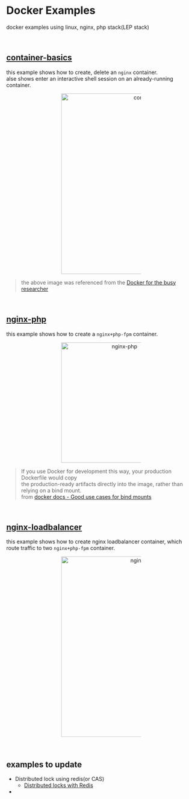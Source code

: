 # Docker Examples  
docker examples using linux, nginx, php stack(LEP stack)

<br/>

## [container-basics](./container-basics/README.md)  
this example shows how to create, delete an `nginx` container.  
alse shows enter an interactive shell session on an already-running container.  

<figure>
<div style="text-align:center">
  <img src="https://drive.google.com/uc?export=view&id=1CszpVbnR0OcZ_RyASi5IfE1dV5VCqZ7G" style="width: 480px; max-width: 50%; height: auto" title="container-basics" />
</div>
</figure>

> the above image was referenced from the [Docker for the busy researcher](http://erick.matsen.org/2018/04/19/docker.html)  

<br/>

## [nginx-php](./nginx-php/README.md)  
this example shows how to create a `nginx+php-fpm` container.  

<figure>
<div style="text-align:center">
  <img src="https://drive.google.com/uc?export=view&id=1euIbqKG5GMHILLQKzL6mxYtXmtXK8JKD" style="width: 320px; max-width: 50%; height: auto" title="nginx-php" />
</div>
</figure>

> If you use Docker for development this way, your production Dockerfile would copy  
> the production-ready artifacts directly into the image, rather than relying on a bind mount.  
> from [docker docs - Good use cases for bind mounts](https://docs.docker.com/storage/#good-use-cases-for-bind-mounts)

<br/>

## [nginx-loadbalancer](./nginx-lb/README.md)  
this example shows how to create nginx loadbalancer container, which  
route traffic to two `nginx+php-fpm` container.  

<figure>
<div style="text-align:center">
  <img src="https://drive.google.com/uc?export=view&id=1pLpvGrI_1pdgPgyy2FEvWEn0dNfNMIQT" style="width: 480px; max-width: 50%; height: auto" title="nginx-loadbalancer" />
</div>
</figure>

<br/>

## examples to update  
* Distributed lock using redis(or CAS)    
  * [Distributed locks with Redis](https://redis.io/topics/distlock)  
* 